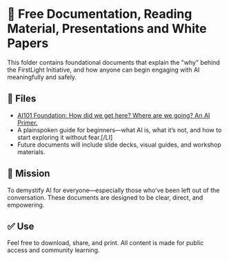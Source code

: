 # 📘 Free Documentation, Reading Material, Presentations and White Papers

This folder contains foundational documents that explain the "why" behind the FirstLight Initiative, and how anyone can begin engaging with AI meaningfully and safely.

## 📂 Files

- [AI101 Foundation: How did we get here? Where are we going? An AI Primer.](https://github.com/ailiteracyforeveryone/firstlight/blob/main/docs/AI101_Foundation_Public_Release.pdf])
- A plainspoken guide for beginners—what AI is, what it’s not, and how to start exploring it without fear.[/LI]
- Future documents will include slide decks, visual guides, and workshop materials.

## 📎 Mission
To demystify AI for everyone—especially those who’ve been left out of the conversation. These documents are designed to be clear, direct, and empowering.

## ✅ Use
Feel free to download, share, and print. All content is made for public access and community learning.
